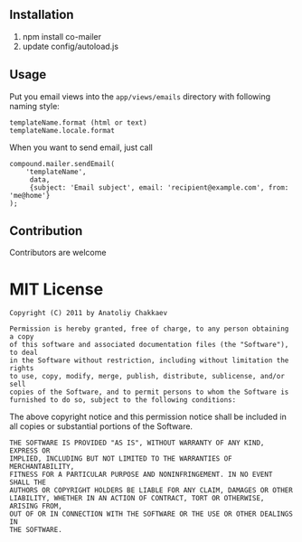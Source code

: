 Installation
------------

1. npm install co-mailer
2. update config/autoload.js

Usage
-----

Put you email views into the `app/views/emails` directory with following naming style:

    templateName.format (html or text)
    templateName.locale.format

When you want to send email, just call

    compound.mailer.sendEmail(
        'templateName',
         data,
         {subject: 'Email subject', email: 'recipient@example.com', from: 'me@home'}
    );

Contribution
------------

Contributors are welcome

MIT License
===========

```text
Copyright (C) 2011 by Anatoliy Chakkaev

Permission is hereby granted, free of charge, to any person obtaining a copy
of this software and associated documentation files (the "Software"), to deal
in the Software without restriction, including without limitation the rights
to use, copy, modify, merge, publish, distribute, sublicense, and/or sell
copies of the Software, and to permit persons to whom the Software is
furnished to do so, subject to the following conditions:
```

The above copyright notice and this permission notice shall be included in
all copies or substantial portions of the Software.

```text
THE SOFTWARE IS PROVIDED "AS IS", WITHOUT WARRANTY OF ANY KIND, EXPRESS OR
IMPLIED, INCLUDING BUT NOT LIMITED TO THE WARRANTIES OF MERCHANTABILITY,
FITNESS FOR A PARTICULAR PURPOSE AND NONINFRINGEMENT. IN NO EVENT SHALL THE
AUTHORS OR COPYRIGHT HOLDERS BE LIABLE FOR ANY CLAIM, DAMAGES OR OTHER
LIABILITY, WHETHER IN AN ACTION OF CONTRACT, TORT OR OTHERWISE, ARISING FROM,
OUT OF OR IN CONNECTION WITH THE SOFTWARE OR THE USE OR OTHER DEALINGS IN
THE SOFTWARE.
```
